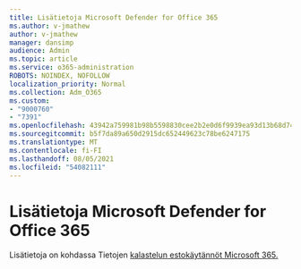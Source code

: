 ```yaml
---
title: Lisätietoja Microsoft Defender for Office 365
ms.author: v-jmathew
author: v-jmathew
manager: dansimp
audience: Admin
ms.topic: article
ms.service: o365-administration
ROBOTS: NOINDEX, NOFOLLOW
localization_priority: Normal
ms.collection: Adm_O365
ms.custom:
- "9000760"
- "7391"
ms.openlocfilehash: 43942a759981b98b5598830cee2b2e0d6f9939ea93d13b68d74a7a1d7db201d4
ms.sourcegitcommit: b5f7da89a650d2915dc652449623c78be6247175
ms.translationtype: MT
ms.contentlocale: fi-FI
ms.lasthandoff: 08/05/2021
ms.locfileid: "54082111"
---
```

# <a name="learn-more-about-anti-phishing-policies-in-microsoft-defender-for-office-365"></a>Lisätietoja Microsoft Defender for Office 365

Lisätietoja on kohdassa Tietojen [kalastelun estokäytännöt Microsoft 365.](https://go.microsoft.com/fwlink/?linkid=2092235)
